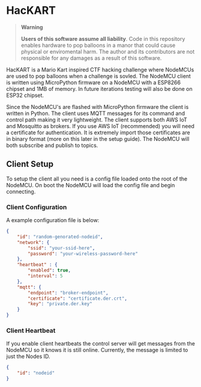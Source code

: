 # HacKART

> **Warning** 
>
>**Users of this software assume all liability**. Code in this repository enables hardware to pop balloons in a manor that could cause physical or enviromental harm. The author and its contributors are not responsible for any damages as a result of this software. 

HacKART is a Mario Kart inspired CTF hacking challenge where NodeMCUs are used to pop balloons when a challenge is sovled. The NodeMCU client is written using MicroPython firmware on a NodeMCU with a ESP8266 chipset and 1MB of memory. In future iterations testing will also be done on ESP32 chipset.

Since the NodeMCU's are flashed with MicroPython firmware the client is written in Python. The client uses MQTT messages for its command and control path making it very lightweight. The client supports both AWS IoT and Mosquitto as brokers. If you use AWS IoT (recommended) you will need a certificate for authentication. It is extremely import those certificates are in binary format (more on this later in the setup guide). The NodeMCU will both subscribe and publish to topics. 

## Client Setup

To setup the client all you need is a config file loaded onto the root of the NodeMCU. On boot the NodeMCU will load the config file and begin connecting.

### Client Configuration

A example configuration file is below:

```json
{
    "id": "random-genorated-nodeid",
    "network": {
        "ssid": "your-ssid-here",
        "password": "your-wireless-password-here"
    },
    "heartbeat" : {
        "enabled": true,
        "interval": 5
    },
    "mqtt": {
        "endpoint": "broker-endpoint",
        "certificate": "certificate.der.crt",
        "key": "private.der.key"
    }
}
```

### Client Heartbeat

If you enable client heartbeats the control server will get messages from the NodeMCU so it knows it is still online. Currently, the message is limited to just the Nodes ID.

```json
{
    "id": "nodeid"
}
```